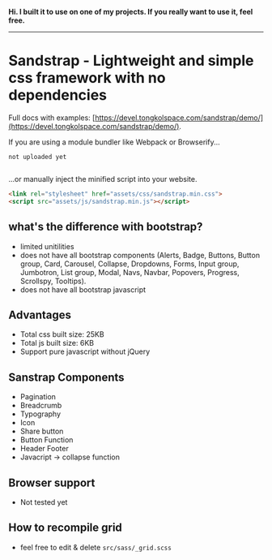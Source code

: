 **Hi. I built it to use on one of my projects. If you really want to use it, feel free.**

- - -

# Sandstrap - Lightweight and simple css framework with no dependencies

Full docs with examples: [https://devel.tongkolspace.com/sandstrap/demo/](https://devel.tongkolspace.com/sandstrap/demo/).

If you are using a module bundler like Webpack or Browserify...

```
not uploaded yet
```

```js

```

...or manually inject the minified script into your website.

```html
<link rel="stylesheet" href="assets/css/sandstrap.min.css">
<script src="assets/js/sandstrap.min.js"></script>
```

## what's the difference with bootstrap?

- limited unitilities
- does not have all bootstrap components (Alerts, Badge, Buttons, Button group, Card, Carousel, Collapse, Dropdowns, Forms, Input group, Jumbotron, List group, Modal, Navs, Navbar, Popovers, Progress, Scrollspy, Tooltips).
- does not have all bootstrap javascript

## Advantages 
- Total css built size: 25KB
- Total js built size: 6KB
- Support pure javascript without jQuery

## Sanstrap Components
- Pagination
- Breadcrumb
- Typography
- Icon
- Share button
- Button Function
- Header Footer
- Javacript -> collapse function

## Browser support

- Not tested yet

## How to recompile grid

- feel free to edit & delete `src/sass/_grid.scss`